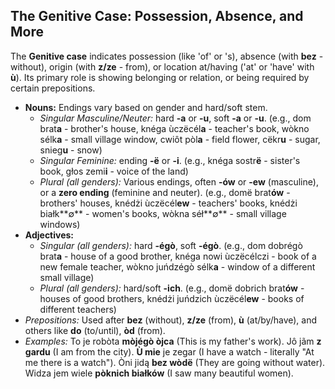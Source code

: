 ## The Genitive Case: Possession, Absence, and More

The **Genitive case** indicates possession (like 'of' or 's), absence (with **bez** - without), origin (with **z/ze** - from), or location at/having ('at' or 'have' with **ù**). Its primary role is showing belonging or relation, or being required by certain prepositions.

* **Nouns:** Endings vary based on gender and hard/soft stem.
    * *Singular Masculine/Neuter:* hard **-a** or **-u**, soft **-a** or **-u**. (e.g., dom brat**a** - brother's house, knéga ùczëcél**a** - teacher's book, wòkno sélk**a** - small village window, cwiôt pòl**a** - field flower, cëkr**u** - sugar, snieg**u** - snow)
    * *Singular Feminine:* ending **-ë** or **-i**. (e.g., knéga sostr**ë** - sister's book, głos zemi**i** - voice of the land)
    * *Plural (all genders):* Various endings, often **-ów** or **-ew** (masculine), or a **zero ending** (feminine and neuter). (e.g., domë brat**ów** - brothers' houses, knédżi ùczëcél**ew** - teachers' books, knédżi białk**∅** - women's books, wòkna séł**∅** - small village windows)
* **Adjectives:**
    * *Singular (all genders):* hard **-égò**, soft **-égò**. (e.g., dom dobrégò brat**a** - house of a good brother, knéga nowi ùczëcélczi - book of a new female teacher, wòkno juńdzégò sélk**a** - window of a different small village)
    * *Plural (all genders):* hard/soft **-ich**. (e.g., domë dobrich brat**ów** - houses of good brothers, knédżi juńdzich ùczëcél**ew** - books of different teachers)
* *Prepositions:* Used after **bez** (without), **z/ze** (from), **ù** (at/by/have), and others like **do** (to/until), **òd** (from).
* *Examples:* To je robòta **mòjégò òjca** (This is my father's work). Jô jãm **z gardu** (I am from the city). **Ù mie** je zegar (I have a watch - literally "At me there is a watch"). Òni jidą **bez wòdë** (They are going without water). Widza jem wiele **pòknich białków** (I saw many beautiful women).